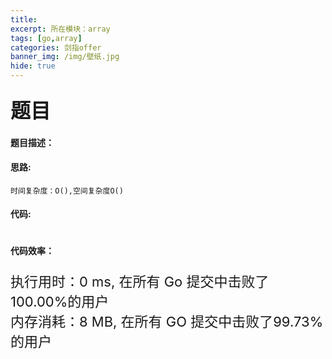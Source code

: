 ```yaml
---
title: 
excerpt: 所在模块：array
tags: [go,array]
categories: 剑指offer
banner_img: /img/壁纸.jpg
hide: true
---
```


### <font size=6px>题目</font>

#### 题目描述：



#### 思路:

```
时间复杂度：O(),空间复杂度O()
```



#### 代码:

```golang

```

#### 代码效率：

<p class="note note-primary"; style="font-size:22px">
   执行用时：0 ms, 在所有 Go 提交中击败了100.00%的用户<br>
   内存消耗：8 MB, 在所有 GO 提交中击败了99.73% 的用户
</p>


